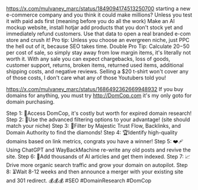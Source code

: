 https://x.com/mulvaney_marc/status/1849094174513250700
starting a new e-commerce company and you think it could make millions? Unless you test it with paid ads first (meaning before you do all the work) Make an AI mockup website, install hotjar add products that you don't stock yet and immediately refund customers. 
Use that data to open a real branded e-com store and crush it! Pro tip: Unless you choose an evergreen niche, just PPC the hell out of it, because SEO takes time. Double Pro Tip: Calculate $20-$50 per cost of sale, so simply stay away from low margin items, it's literally not worth it. With any sale you can expect chargebacks, loss of goods, customer support, returns, broken items, returned used items, additional shipping costs, and negative reviews. Selling a $20 t-shirt won't cover any of those costs, I don't care what any of those Youtubers told you!


https://x.com/mulvaney_marc/status/1686492362669948932
If you buy domains for anything, you must try http://DomCop.com it's my only goto for domain purchasing.

Step 1: 💸Access DomCop, it's costly but worth for expired domain research!
Step 2: 🎯Use the advanced filtering options to your advantage! (site should match your niche)
Step 3: 💎Filter by Majestic Trust Flow, Backlinks, and Domain Authority to find the diamonds!
Step 4: 🏆Identify high-quality domains based on link metrics, congrats you have a winner!
Step 5: ❤️‍🩹Using ChatGPT and WayBackMachine re-write any old posts and revive the site.
Step 6: 🤖Add thousands of AI articles and get them indexed. 
Step 7: 📈Drive more organic search traffic and grow your domain on autopilot.
Step 8: ⏳Wait 8-12 weeks and then announce a merger with your existing site and 301 redirect. 💰💰💰 #SEO #DomainResearch #DomCop